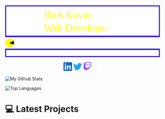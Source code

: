 ![Rich Kevan Github](./media/richkevan.svg)
<div style="text-align: center;">
<a href="https://www.linkedin.com/in/rich-kevan"><img src="./media/social/linkedin.svg" width="28"></a>
<a href="https://twitter.com/intent/follow?screen_name=richkevan"><img src="./media/social/twitter.svg" width="28"></a>
<a href="https://www.twitch.tv/richkevan"><img src="./media/social/twitch.svg" width="28"></a>
<a href="https://dev.to/richkevan"><img src="./media/social/devdotto.svg" width="28"></a>
</div>

![My Github Stats](https://github.com/richkevan/github-stats/blob/master/generated/overview.svg)

![Top Languages](https://github.com/richkevan/github-stats/blob/master/generated/languages.svg)


# :computer: Latest Projects



